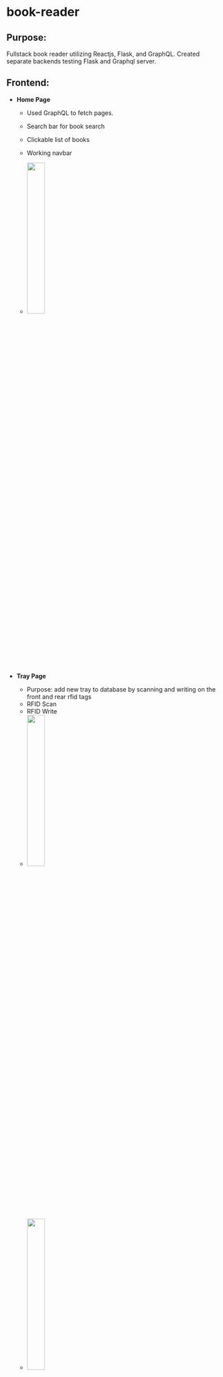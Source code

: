 # book-reader

## **Purpose:**
Fullstack book reader utilizing Reactjs, Flask, and GraphQL. Created separate backends testing Flask and Graphql server. 

## **Frontend:** 
- **Home Page**
  - Used GraphQL to fetch pages. 
  - Search bar for book search
  - Clickable list of books
  - Working navbar
  
  - <img src="https://user-images.githubusercontent.com/114508632/203146483-ec5dcf7c-ccff-4e2f-bac0-34162100053a.jpg" width="30%" height="30%">

- **Tray Page**
  - Purpose: add new tray to database by scanning and writing on the front and rear rfid tags
  - RFID Scan
  - RFID Write
  - <img src="https://user-images.githubusercontent.com/41726552/205561292-172d6876-3d4b-4f53-82c2-b4ab4903ed91.png" width="30%" height="30%">
  - <img src="https://user-images.githubusercontent.com/41726552/205561299-a63b5a13-7b69-49a3-b806-1007eac03766.png" width="30%" height="30%">
  - <img src="https://user-images.githubusercontent.com/41726552/205561310-0acd3667-d99f-446d-bab7-721fa858decc.png" width="30%" height="30%">
